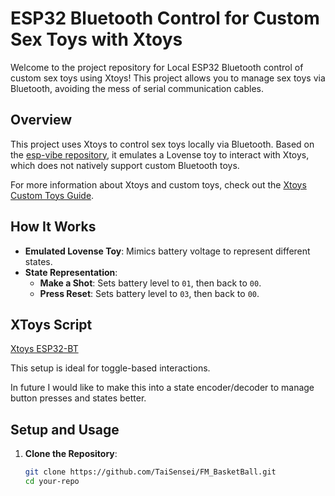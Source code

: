 # ESP32 Bluetooth Control for Custom Sex Toys with Xtoys

Welcome to the project repository for Local ESP32 Bluetooth control of custom sex toys using Xtoys! This project allows you to manage sex toys via Bluetooth, avoiding the mess of serial communication cables.

## Overview

This project uses Xtoys to control sex toys locally via Bluetooth. Based on the [esp-vibe repository](https://github.com/bntoine/esp-vibe), it emulates a Lovense toy to interact with Xtoys, which does not natively support custom Bluetooth toys.

For more information about Xtoys and custom toys, check out the [Xtoys Custom Toys Guide](https://guide.xtoys.app/introduction/basic-functionality.html#custom-toys).

## How It Works

- **Emulated Lovense Toy**: Mimics battery voltage to represent different states.
- **State Representation**:
  - **Make a Shot**: Sets battery level to `01`, then back to `00`.
  - **Press Reset**: Sets battery level to `03`, then back to `00`.

## XToys Script

[Xtoys ESP32-BT](https://xtoys.app/scripts/ESP32-BT)

This setup is ideal for toggle-based interactions.

In future I would like to make this into a state encoder/decoder to manage button presses and states better.

## Setup and Usage

1. **Clone the Repository**:
   ```bash
   git clone https://github.com/TaiSensei/FM_BasketBall.git
   cd your-repo
